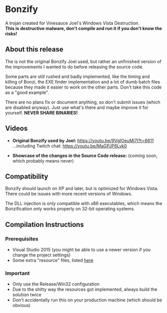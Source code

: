 # Bonzify
A trojan created for Vinesauce Joel's Windows Vista Destruction.  
**This is destructive malware, don't compile and run it if you don't know the risks!**

## About this release
The is not the original Bonzify Joel used, but rather an unfinished version of the improvements I wanted to do before 
releasing the source code.

Some parts are still rushed and badly implemented, like the timing and killing of Bonzi, the EXE finder implementation 
and a lot of dumb batch files because they made it easier to work on the other parts. Don't take this code as a "good example".

There are no plans fix or document anything, so don't submit issues (which are disabled anyway).
Just use what's there and maybe improve it for yourself. **NEVER SHARE BINARIES!**

## Videos
* **Original Bonzify used by Joel:** <https://youtu.be/9VgIOeuMj7I?t=6611>  
...including Twitch chat: <https://youtu.be/MaGPJP6Lyk0>

* **Showcase of the changes in the Source Code release:** (coming soon, which probably means never)

## Compatibility
Bonzify should launch on XP and later, but is optimized for Windows Vista.
There could be issues with more recent versions of Windows.

The DLL injection is only compatible with x86 executables, 
which means the Bonzification only works properly on 32-bit operating systems.

## Compilation Instructions
### Prerequisites
* Visual Studio 2015 (you might be able to use a newer version if you change the project settings)
* Some extra "resource" files, listed [here](Bonzify/Resources/README.md)

### Important
* Only use the Release/Win32 configuration
* Due to the shitty way the resources got implemented, always build the solution twice
* Don't accidentally run this on your production machine (which should be obvious)